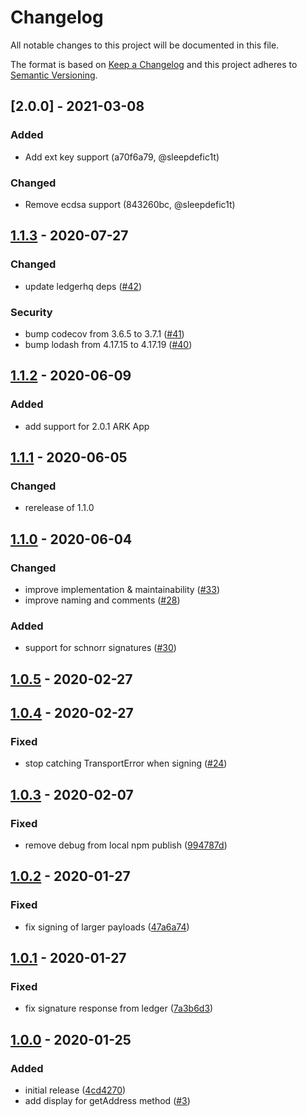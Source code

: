 # Changelog

All notable changes to this project will be documented in this file.

The format is based on [Keep a Changelog](http://keepachangelog.com/en/1.0.0/)
and this project adheres to [Semantic Versioning](http://semver.org/spec/v2.0.0.html).

## [2.0.0] - 2021-03-08

### Added

-   Add ext key support (a70f6a79, @sleepdefic1t)

### Changed

-   Remove ecdsa support (843260bc, @sleepdefic1t)

## [1.1.3] - 2020-07-27

### Changed

-   update ledgerhq deps ([#42])

### Security

-   bump codecov from 3.6.5 to 3.7.1 ([#41])
-   bump lodash from 4.17.15 to 4.17.19 ([#40])

## [1.1.2] - 2020-06-09

### Added

-   add support for 2.0.1 ARK App

## [1.1.1] - 2020-06-05

### Changed

-   rerelease of 1.1.0

## [1.1.0] - 2020-06-04

### Changed

-   improve implementation & maintainability ([#33])
-   improve naming and comments ([#28])

### Added

-   support for schnorr signatures ([#30])

## [1.0.5] - 2020-02-27

## [1.0.4] - 2020-02-27

### Fixed

-   stop catching TransportError when signing ([#24])

## [1.0.3] - 2020-02-07

### Fixed

-   remove debug from local npm publish ([994787d])

## [1.0.2] - 2020-01-27

### Fixed

-   fix signing of larger payloads ([47a6a74])

## [1.0.1] - 2020-01-27

### Fixed

-   fix signature response from ledger ([7a3b6d3])

## [1.0.0] - 2020-01-25

### Added

-   initial release ([4cd4270])
-   add display for getAddress method ([#3])

[#3]: https://github.com/ArkEcosystem/ledger-transport/pull/3
[4cd4270]: https://github.com/ArkEcosystem/ledger-transport/tree/4cd4270b383a7bf819d825f0cf1f65dec060ec2a
[1.0.0]: https://github.com/ArkEcosystem/ledger-transport/tree/4cd4270b383a7bf819d825f0cf1f65dec060ec2a
[7a3b6d3]: https://github.com/ArkEcosystem/ledger-transport/tree/7a3b6d3d1dcc908254237c3b30937fb39a5b84dd
[1.0.1]: https://github.com/ArkEcosystem/ledger-transport/compare/4cd4270b383a7bf819d825f0cf1f65dec060ec2a...4efa6f3bedad91f25b0667d30171e2c3cac3a1b0
[47a6a74]: https://github.com/ArkEcosystem/ledger-transport/tree/47a6a74be15e4b64786b4b52327c6d235a76b62e
[1.0.2]: https://github.com/ArkEcosystem/ledger-transport/compare/4efa6f3bedad91f25b0667d30171e2c3cac3a1b0...f8787d51667e6ceaacd3a23e2d3414225291224c
[994787d]: https://github.com/ArkEcosystem/ledger-transport/tree/994787d9c3b4ef3b4cffb95a6331bd47722c13f1
[1.0.3]: https://github.com/ArkEcosystem/ledger-transport/compare/f8787d51667e6ceaacd3a23e2d3414225291224c...1495fcf49ea6d1f3a5f218d46a4d4df156bffc57
[#24]: https://github.com/ArkEcosystem/ledger-transport/pull/24
[1.0.4]: https://github.com/ArkEcosystem/ledger-transport/compare/1495fcf49ea6d1f3a5f218d46a4d4df156bffc57...d6ccab2697891db6472355d1ff2d76bbc89e6e08
[1.0.5]: https://github.com/ArkEcosystem/ledger-transport/compare/d6ccab2697891db6472355d1ff2d76bbc89e6e08...cf7d9a6679b4db74c07c50155549882f1737b87e
[#28]: https://github.com/ArkEcosystem/ledger-transport/pull/28
[#33]: https://github.com/ArkEcosystem/ledger-transport/pull/33
[#30]: https://github.com/ArkEcosystem/ledger-transport/pull/33
[1.1.0]: https://github.com/ArkEcosystem/ledger-transport/compare/cf7d9a6679b4db74c07c50155549882f1737b87e...4ead4c126f6b92ad7539c9c23bfa52651e82c577
[1.1.1]: https://github.com/ArkEcosystem/ledger-transport/compare/4ead4c126f6b92ad7539c9c23bfa52651e82c577...518e599166afc96cb4f2088158ad316d810d7b77
[1.1.2]: https://github.com/ArkEcosystem/ledger-transport/compare/518e599166afc96cb4f2088158ad316d810d7b77...55809fe49e6d76961303c8162e29619a8ab921d8
[#40]: https://github.com/ArkEcosystem/ledger-transport/pull/40
[#41]: https://github.com/ArkEcosystem/ledger-transport/pull/41
[#42]: https://github.com/ArkEcosystem/ledger-transport/pull/42
[1.1.3]: https://github.com/ArkEcosystem/ledger-transport/compare/55809fe49e6d76961303c8162e29619a8ab921d8...1.1.3
